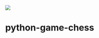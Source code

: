 <img src = "https://raw.githubusercontent.com/Faris4166/Simple-Checklist-Application-in-Python/refs/heads/main/BG.jpg">

# python-game-chess
